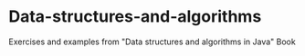 # Data-structures-and-algorithms
Exercises and examples from "Data structures and algorithms in Java" Book
